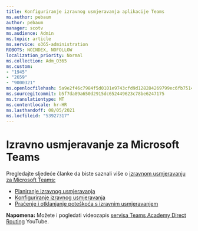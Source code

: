 ```yaml
---
title: Konfiguriranje izravnog usmjeravanja aplikacije Teams
ms.author: pebaum
author: pebaum
manager: scotv
ms.audience: Admin
ms.topic: article
ms.service: o365-administration
ROBOTS: NOINDEX, NOFOLLOW
localization_priority: Normal
ms.collection: Adm_O365
ms.custom:
- "1945"
- "2659"
- "9000321"
ms.openlocfilehash: 5a9e2f46c7984f5d0101e9743cfd9d128284269799ec6fb7514a9176b857170c
ms.sourcegitcommit: b5f7da89a650d2915dc652449623c78be6247175
ms.translationtype: MT
ms.contentlocale: hr-HR
ms.lasthandoff: 08/05/2021
ms.locfileid: "53927317"
---
```

# <a name="direct-routing-for-microsoft-teams"></a>Izravno usmjeravanje za Microsoft Teams

Pregledajte sljedeće članke da biste saznali više o [izravnom usmjeravanju za Microsoft Teams:](https://docs.microsoft.com/MicrosoftTeams/direct-routing-landing-page) 

- [Planiranje izravnog usmjeravanja](https://docs.microsoft.com/MicrosoftTeams/direct-routing-plan)
- [Konfiguriranje izravnog usmjeravanja](https://docs.microsoft.com/MicrosoftTeams/direct-routing-configure) 
- [Praćenje i otklanjanje poteškoća s izravnim usmjeravanjem](https://docs.microsoft.com/MicrosoftTeams/direct-routing-monitor-and-troubleshoot)

**Napomena:** Možete i pogledati videozapis [servisa Teams Academy Direct Routing](https://www.youtube.com/watch?v=1ASftX_Msb8&index=10&list=PLaSOUojkSiGnKuE30ckcjnDVkMNqDv0Vl) YouTube.